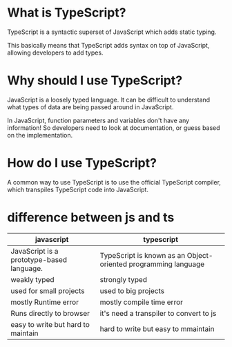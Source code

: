 # What is TypeScript?

TypeScript is a syntactic superset of JavaScript which adds static typing.

This basically means that TypeScript adds syntax on top of JavaScript, allowing developers to add types.

# Why should I use TypeScript?

JavaScript is a loosely typed language. It can be difficult to understand what types of data are being passed around in JavaScript.

In JavaScript, function parameters and variables don't have any information! So developers need to look at documentation, or guess based on the implementation.

# How do I use TypeScript?

A common way to use TypeScript is to use the official TypeScript compiler, which transpiles TypeScript code into JavaScript.

# difference between js and ts

| javascript                                | typescript                                                     |
| ----------------------------------------- | -------------------------------------------------------------- |
| JavaScript is a prototype-based language. | TypeScript is known as an Object-oriented programming language |
| weakly typed                              | strongly typed                                                 |
| used for small projects                   | used to big projects                                           |
| mostly Runtime error                      | mostly compile time error                                      |
| Runs directly to browser                  | it's need a transpiler to convert to js                        |
| easy to write but hard to maintain        | hard to write but easy to mmaintain                            |
